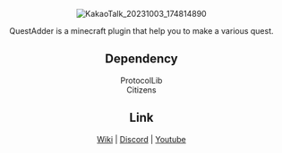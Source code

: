<div align=center>	

![KakaoTalk_20231003_174814890](https://github.com/toxicity188/QuestAdder/assets/114675706/f643eb0f-91ef-4bf2-972c-0aec5faeaedf)

QuestAdder is a minecraft plugin that help you to make a various quest.

## Dependency
ProtocolLib  
Citizens

## Link
[Wiki](https://github.com/toxicity188/QuestAdder/wiki) | [Discord](https://discord.com/invite/rePyFESDbk) | [Youtube](https://youtu.be/rZeRAL2zQFM?si=rlXGL7eml8AIttOz)

</div>
